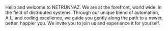Hello and welcome to NETRUNNAZ.
We are at the forefront, world wide, in the field of distributed systems. Through our unique blend of automation, A.I., and coding excellence, we guide you gently along the path to a newer, better, happier you. We invite you to join us and experience it for yourself.

